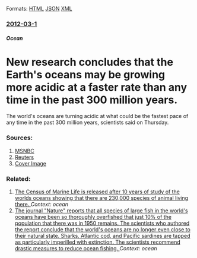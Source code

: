 
Formats: [HTML](/news/2012/03/1/new-research-concludes-that-the-earth-s-oceans-may-be-growing-more-acidic-at-a-faster-rate-than-any-time-in-the-past-300-million-years.html)  [JSON](/news/2012/03/1/new-research-concludes-that-the-earth-s-oceans-may-be-growing-more-acidic-at-a-faster-rate-than-any-time-in-the-past-300-million-years.json)  [XML](/news/2012/03/1/new-research-concludes-that-the-earth-s-oceans-may-be-growing-more-acidic-at-a-faster-rate-than-any-time-in-the-past-300-million-years.xml)  

### [2012-03-1](/news/2012/03/1/index.md)

##### Ocean
# New research concludes that the Earth's oceans may be growing more acidic at a faster rate than any time in the past 300 million years. 

The world&#39;s oceans are turning acidic at what could be the fastest pace of any time in the past 300 million years, scientists said on Thursday.


### Sources:

1. [MSNBC](http://www.msnbc.msn.com/id/46594944/ns/us_news-environment/#.T0_4XHmeq1Q)
2. [Reuters](http://uk.reuters.com/article/2012/03/01/us-climate-oceans-acid-idUKTRE82025S20120301)
2. [Cover Image](http://media2.s-nbcnews.com/j/MSNBC/Components/Video/__NEW/nbc_learn_ocean_acidification_110503.standard.jpg)

### Related:

1. [The Census of Marine Life is released after 10 years of study of the worlds oceans showing that there are 230,000 species of animal living there. ](/news/2010/08/2/the-census-of-marine-life-is-released-after-10-years-of-study-of-the-worlds-oceans-showing-that-there-are-230-000-species-of-animal-living-t.md) _Context: ocean_
2. [ The journal "Nature" reports that all species of large fish in the world's oceans have been so thoroughly overfished that just 10% of the population that there was in 1950 remains. The scientists who authored the report conclude that the world's oceans are no longer even close to their natural state. Sharks, Atlantic cod, and Pacific sardines are tapped as particularly imperilled with extinction. The scientists recommend drastic measures to reduce ocean fishing. ](/news/2003/05/15/the-journal-nature-reports-that-all-species-of-large-fish-in-the-world-s-oceans-have-been-so-thoroughly-overfished-that-just-10-of-the-p.md) _Context: ocean_
